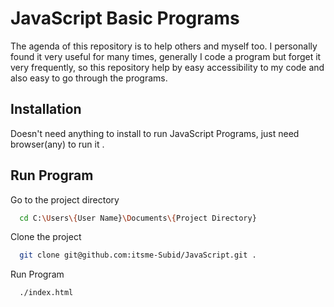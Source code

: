 # JavaScript Basic Programs

The agenda of this repository is to help others and myself too.
I personally found it very useful for many times, generally I code a program but forget it very frequently, so this repository help by easy accessibility to my code and also easy to go through the programs.
 
## Installation

Doesn't need anything to install to run JavaScript Programs, just need browser(any) to run it .

## Run Program

Go to the project directory 
```bash
  cd C:\Users\{User Name}\Documents\{Project Directory}
```

Clone the project

```bash
  git clone git@github.com:itsme-Subid/JavaScript.git .
```

Run Program

```bash
  ./index.html
```

